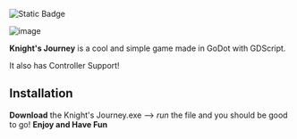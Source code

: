![Static Badge](https://img.shields.io/badge/GDScript-blue)

![image](https://github.com/VenisBeqiri/Knight-s-Journey/assets/129770545/493a9d18-491e-4fff-a74e-603b654a8ff7)


**Knight's Journey** is a cool and simple game made in GoDot with GDScript.

It also has Controller Support!


## Installation

**Download** the Knight's Journey.exe --> *run* the file and you should be good to go! **Enjoy and Have Fun**
